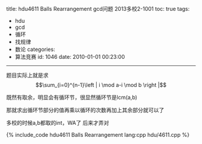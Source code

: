 title: hdu4611 Balls Rearrangement gcd问题 2013多校2-1001
toc: true
tags:
  - hdu
  - gcd
  - 循环
  - 找规律
  - 数论
categories:
  - 算法竞赛
id: 1046
date: 2010-01-01 00:23:00
---

题目实际上就是求$$\sum_{i=0}^{n-1}\left | i \mod a-i \mod b \right |$$

既然有取余，明显会有循环节，很显然循环节是lcm(a,b)

那就求出循环节部分的值再乘以循环的次数再加上其余部分就可以了

多校的时候a,b都取的int，WA了  后来才弄对

{% include_code hdu4611 Balls Rearrangement lang:cpp hdu/4611.cpp %}